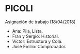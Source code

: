 # PICOLI

Asignación de trabajo (18/04/2018)

* Ana: Pila, Lista.
* Fran y Sergio: Historial.
* Víctor: Estructura y Cola.
* José Emilio: Comprobador.
